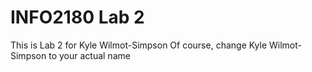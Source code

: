 # INFO2180 Lab 2
This is Lab 2 for Kyle Wilmot-Simpson
Of course, change Kyle Wilmot-Simpson to your actual name